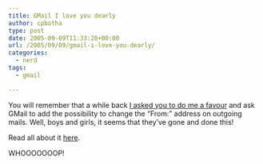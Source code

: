 ```yaml
---
title: GMail I love you dearly
author: cpbotha
type: post
date: 2005-09-09T11:33:28+00:00
url: /2005/09/09/gmail-i-love-you-dearly/
categories:
  - nerd
tags:
  - gmail

---
```

You will remember that a while back [I asked you to do me a favour][1] and ask GMail to add the possibility to change the &#8220;From:&#8221; address on outgoing mails. Well, boys and girls, it seems that they&#8217;ve gone and done this!

Read all about it [here][2].

WHOOOOOOOP!

 [1]: http://cpbotha.net/weblogs/cpbotha/archives/001863.html
 [2]: http://gmail.google.com/support/bin/answer.py?answer=20616